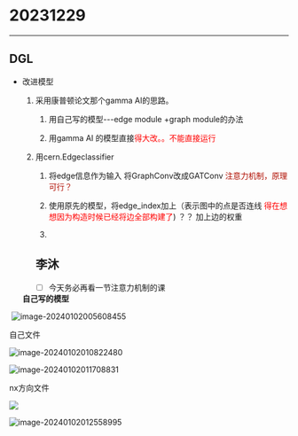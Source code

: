 # 20231229

---

## DGL

- 改进模型
  1. 采用康普顿论文那个gamma AI的思路。
     
     1. 用自己写的模型---edge module +graph module的办法 
     
     2. 用gamma AI 的模型直接<font color=red>得大改。。不能直接运行</font>
     
  2. 用cern.Edgeclassifier 
     1. 将edge信息作为输入 将GraphConv改成GATConv<font color=bule> 注意力机制，原理可行？</font>
     
     2. 使用原先的模型，将edge_index加上（表示图中的点是否连线<font color=red> 得在想想因为构造时候已经将边全部构建了</font>)  ？？ 加上边的权重
     
     3.  
     
     ## 李沐
     
     - [ ] 今天务必再看一节注意力机制的课
  
  **自己写的模型**

​		![image-20240102005608455](C:\Users\10094\AppData\Roaming\Typora\typora-user-images\image-20240102005608455.png)

自己文件

![image-20240102010822480](C:\Users\10094\AppData\Roaming\Typora\typora-user-images\image-20240102010822480.png)

![image-20240102011708831](C:\Users\10094\AppData\Roaming\Typora\typora-user-images\image-20240102011708831.png)

nx方向文件

![](C:\Users\10094\Downloads\01.png)

![image-20240102012558995](C:\Users\10094\AppData\Roaming\Typora\typora-user-images\image-20240102012558995.png)